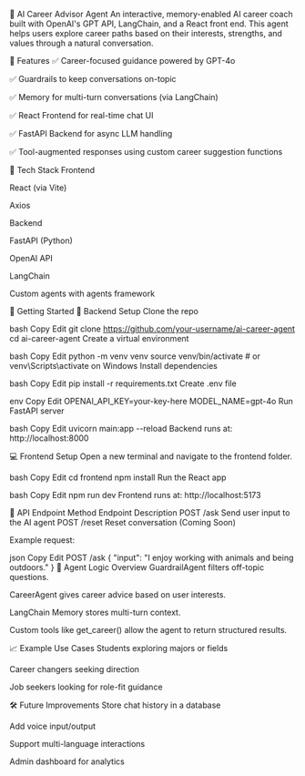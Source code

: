 🧠 AI Career Advisor Agent
An interactive, memory-enabled AI career coach built with OpenAI's GPT API, LangChain, and a React front end. This agent helps users explore career paths based on their interests, strengths, and values through a natural conversation.

🚀 Features
✅ Career-focused guidance powered by GPT-4o

✅ Guardrails to keep conversations on-topic

✅ Memory for multi-turn conversations (via LangChain)

✅ React Frontend for real-time chat UI

✅ FastAPI Backend for async LLM handling

✅ Tool-augmented responses using custom career suggestion functions

🧱 Tech Stack
Frontend

React (via Vite)

Axios

Backend

FastAPI (Python)

OpenAI API

LangChain

Custom agents with agents framework



🧪 Getting Started
🔧 Backend Setup
Clone the repo

bash
Copy
Edit
git clone https://github.com/your-username/ai-career-agent
cd ai-career-agent
Create a virtual environment

bash
Copy
Edit
python -m venv venv
source venv/bin/activate  # or venv\Scripts\activate on Windows
Install dependencies

bash
Copy
Edit
pip install -r requirements.txt
Create .env file

env
Copy
Edit
OPENAI_API_KEY=your-key-here
MODEL_NAME=gpt-4o
Run FastAPI server

bash
Copy
Edit
uvicorn main:app --reload
Backend runs at: http://localhost:8000

💻 Frontend Setup
Open a new terminal and navigate to the frontend folder.

bash
Copy
Edit
cd frontend
npm install
Run the React app

bash
Copy
Edit
npm run dev
Frontend runs at: http://localhost:5173

📡 API Endpoint
Method	Endpoint	Description
POST	/ask	Send user input to the AI agent
POST	/reset	 Reset conversation (Coming Soon)

Example request:

json
Copy
Edit
POST /ask
{
  "input": "I enjoy working with animals and being outdoors."
}
🤖 Agent Logic Overview
GuardrailAgent filters off-topic questions.

CareerAgent gives career advice based on user interests.

LangChain Memory stores multi-turn context.

Custom tools like get_career() allow the agent to return structured results.

📈 Example Use Cases
Students exploring majors or fields

Career changers seeking direction

Job seekers looking for role-fit guidance

🛠 Future Improvements
 Store chat history in a database

 Add voice input/output

 Support multi-language interactions

 Admin dashboard for analytics

